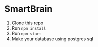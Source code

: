 # SmartBrain

1. Clone this repo
2. Run `npm install`
3. Run `npm start`
4. Make your database using postgres sql

